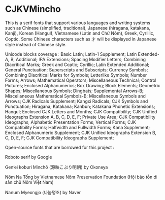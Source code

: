 # CJKVMincho
This is a serif fonts that support various languages and writing systems such as Chinese (simplified, traditional), Japanese (hiragana, katakana, Kanji), Korean (Hangul), Vietnamese (Latin and Chữ Nôm), Greek, Cyrillic, Coptic. Some Chinese characters such as 才 will be displayed in Japanese style instead of Chinese style. 

Unicode blocks coverage :
Basic Latin;
Latin-1 Supplement;
Latin Extended-A, B, Additional;
IPA Extensions;
Spacing Modifier Letters;
Combining Diacritical Marks;
Greek and Coptic;
Cyrillic;
Latin Extended Additional;
General Punctuation;
Superscripts and Subscripts;
Currency Symbols;
Combining Diacritical Marks for Symbols;
Letterlike Symbols;
Number Forms;
Arrows;
Mathematical Operators;
Miscellaneous Technical;
Control Pictures;
Enclosed Alphanumerics;
Box Drawing;
Block Elements;
Geometric Shapes;
Miscellaneous Symbols;
Dingbats;
Supplemental Arrows-B;
Miscellaneous Mathematical Symbols-B;
Miscellaneous Symbols and Arrows;
CJK Radicals Supplement;
Kangxi Radicals;
CJK Symbols and Punctuation;
Hiragana;
Katakana;
Kanbun;
Katakana Phonetic Extensions;
Hangul;
Enclosed CJK Letters and Months;
CJK Compatibility;
CJK Unified Ideographs Extension A, B, C, D, E, F;
Private Use Area;
CJK Compatibility Ideographs;
Alphabetic Presentation Forms;
Vertical Forms;
CJK Compatibility Forms;
Halfwidth and Fullwidth Forms;
Kana Supplement;
Enclosed Alphanumeric Supplement;
CJK Unified Ideographs Extension B, C, D, E, F;
CJK Compatibility Ideographs Supplement;

Open-source fonts that are borrowed for this project :

Roboto serif by Google

Gen’ei koburi Minchō (源映こぶり明朝) by Okoneya

Nôm Na Tống by Vietnamese Nôm Preservation Foundation (Hội bảo tồn di sản chữ Nôm Việt Nam) 

Nanum Myeongjo (나눔명조) by Naver


